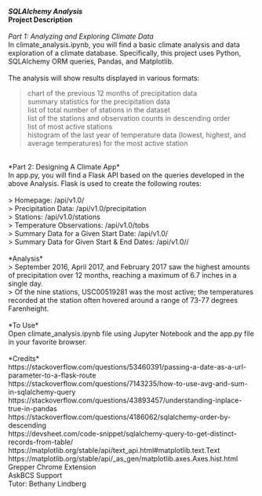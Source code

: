 ***SQLAlchemy Analysis***
<br>
**Project Description**<br>
<br>
*Part 1: Analyzing and Exploring Climate Data*<br>
In climate_analysis.ipynb, you will find a basic climate analysis and data exploration of a climate database. Specifically, this project uses Python, SQLAlchemy ORM queries, Pandas, and Matplotlib. <br>
<br>
The analysis will show results displayed in various formats:<br>
> chart of the previous 12 months of precipitation data<br>
> summary statistics for the precipitation data<br>
> list of total number of stations in the dataset<br>
> list of the stations and observation counts in descending order<br>
> list of most active stations<br>
> histogram of the last year of temperature data (lowest, highest, and average temperatures) for the most active station<br>
<br>
*Part 2: Designing A Climate App*<br>
In app.py, you will find a Flask API based on the queries developed in the above Analysis. Flask is used to create the following routes:<br>
<br>
> Homepage: /api/v1.0/<br>
> Precipitation Data: /api/v1.0/precipitation<br>
> Stations: /api/v1.0/stations<br>
> Temperature Observations: /api/v1.0/tobs<br>
> Summary Data for a Given Start Date: /api/v1.0/<start><br>
> Summary Data for Given Start & End Dates: /api/v1.0/<start>/<end><br>
<br>
*Analysis*<br>
> September 2016, April 2017, and February 2017 saw the highest amounts of precipitation over 12 months, reaching a maximum of 6.7 inches in a single day.<br>
> Of the nine stations, USC00519281 was the most active; the temperatures recorded at the station often hovered around a range of 73-77 degrees Farenheight.<br>
<br>
*To Use*<br>
Open climate_analysis.ipynb file using Jupyter Notebook and the app.py file in your favorite browser.<br>
<br>
*Credits*<br>
https://stackoverflow.com/questions/53460391/passing-a-date-as-a-url-parameter-to-a-flask-route<br>
https://stackoverflow.com/questions/7143235/how-to-use-avg-and-sum-in-sqlalchemy-query<br>
https://stackoverflow.com/questions/43893457/understanding-inplace-true-in-pandas<br>
https://stackoverflow.com/questions/4186062/sqlalchemy-order-by-descending<br>
https://devsheet.com/code-snippet/sqlalchemy-query-to-get-distinct-records-from-table/<br>
https://matplotlib.org/stable/api/text_api.html#matplotlib.text.Text<br>
https://matplotlib.org/stable/api/_as_gen/matplotlib.axes.Axes.hist.html<br>
Grepper Chrome Extension<br>
AskBCS Support<br>
Tutor: Bethany Lindberg
